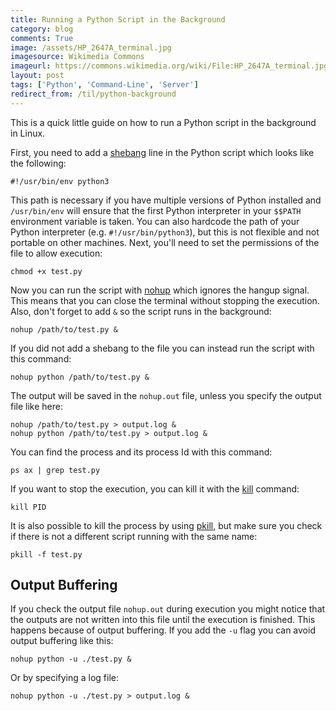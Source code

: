 ```yaml
---
title: Running a Python Script in the Background
category: blog
comments: True
image: /assets/HP_2647A_terminal.jpg
imagesource: Wikimedia Commons
imageurl: https://commons.wikimedia.org/wiki/File:HP_2647A_terminal.jpg
layout: post
tags: ['Python', 'Command-Line', 'Server']
redirect_from: /til/python-background
---
```


This is a quick little guide on how to run a Python script in the background in Linux.

First, you need to add a [shebang](https://en.wikipedia.org/wiki/Shebang_(Unix)) line in the Python script which looks like the following:

    #!/usr/bin/env python3
    
This path is necessary if you have multiple versions of Python installed and `/usr/bin/env` will ensure that the first Python interpreter in your `$$PATH` environment variable is taken. You can also hardcode the path of your Python interpreter (e.g. `#!/usr/bin/python3`), but this is not flexible and not portable on other machines. Next, you'll need to set the permissions of the file to allow execution:

    chmod +x test.py
    
Now you can run the script with [nohup](https://en.wikipedia.org/wiki/Nohup) which ignores the hangup signal. This means that you can close the terminal without stopping the execution. Also, don't forget to add `&` so the script runs in the background:

    nohup /path/to/test.py &
    
If you did not add a shebang to the file you can instead run the script with this command:

    nohup python /path/to/test.py &
    
The output will be saved in the `nohup.out` file, unless you specify the output file like here:

    nohup /path/to/test.py > output.log &
    nohup python /path/to/test.py > output.log &

You can find the process and its process Id with this command:
    
    ps ax | grep test.py
    
If you want to stop the execution, you can kill it with the [kill](https://en.wikipedia.org/wiki/Kill_(command)) command:

    kill PID
    
It is also possible to kill the process by using [pkill](https://en.wikipedia.org/wiki/Pkill), but make sure you check if there is not a different script running with the same name:

    pkill -f test.py
    
## Output Buffering    
    
If you check the output file `nohup.out` during execution you might notice that the outputs are not written into this file until the execution is finished. This happens because of output buffering. If you add the `-u` flag you can avoid output buffering like this:

    nohup python -u ./test.py &
    
Or by specifying a log file:

    nohup python -u ./test.py > output.log &